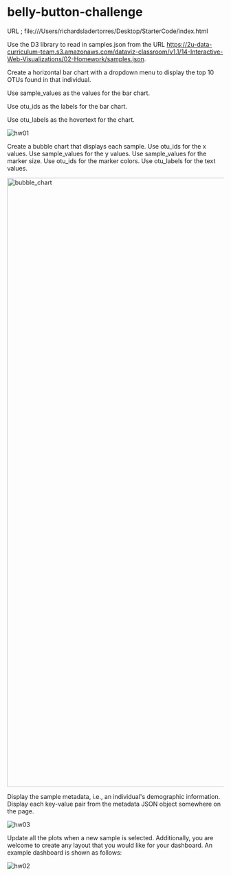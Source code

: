 # belly-button-challenge

URL ; file:///Users/richardsladertorres/Desktop/StarterCode/index.html

Use the D3 library to read in samples.json from the URL https://2u-data-curriculum-team.s3.amazonaws.com/dataviz-classroom/v1.1/14-Interactive-Web-Visualizations/02-Homework/samples.json.

Create a horizontal bar chart with a dropdown menu to display the top 10 OTUs found in that individual.

Use sample_values as the values for the bar chart.

Use otu_ids as the labels for the bar chart.

Use otu_labels as the hovertext for the chart.

![hw01](https://github.com/sladertorres/belly-button-challenge/assets/134868789/3d1b9df5-9285-4666-a488-9439e02ab385)

Create a bubble chart that displays each sample.
Use otu_ids for the x values.
Use sample_values for the y values.
Use sample_values for the marker size.
Use otu_ids for the marker colors.
Use otu_labels for the text values.

<img width="1416" alt="bubble_chart" src="https://github.com/sladertorres/belly-button-challenge/assets/134868789/2122889b-783f-4e7d-83d5-a092730d3e9c">

Display the sample metadata, i.e., an individual's demographic information.
Display each key-value pair from the metadata JSON object somewhere on the page.

![hw03](https://github.com/sladertorres/belly-button-challenge/assets/134868789/7680d45f-3893-464e-b191-5d00408b78ec)

Update all the plots when a new sample is selected. Additionally, you are welcome to create any layout that you would like for your dashboard. An example dashboard is shown as follows:

![hw02](https://github.com/sladertorres/belly-button-challenge/assets/134868789/b5c842a3-d011-4c82-9971-4c9f9212ca3f)




